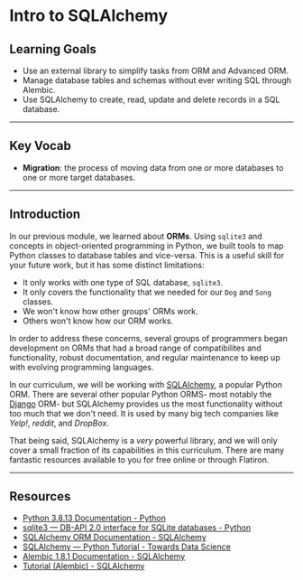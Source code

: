 # Intro to SQLAlchemy

## Learning Goals

- Use an external library to simplify tasks from ORM and Advanced ORM.
- Manage database tables and schemas without ever writing SQL through Alembic.
- Use SQLAlchemy to create, read, update and delete records in a SQL database.

***

## Key Vocab

- **Migration**: the process of moving data from one or more databases to one
  or more target databases.

***

## Introduction

In our previous module, we learned about **ORMs**. Using `sqlite3` and concepts
in object-oriented programming in Python, we built tools to map Python classes
to database tables and vice-versa. This is a useful skill for your future work,
but it has some distinct limitations:

- It only works with one type of SQL database, `sqlite3`.
- It only covers the functionality that we needed for our `Dog` and `Song`
  classes.
- We won't know how other groups' ORMs work.
- Others won't know how our ORM works.

In order to address these concerns, several groups of programmers began
development on ORMs that had a broad range of compatibilites and functionality,
robust documentation, and regular maintenance to keep up with evolving
programming languages.

In our curriculum, we will be working with
[SQLAlchemy](https://www.sqlalchemy.org/), a popular Python ORM. There are
several other popular Python ORMS- most notably the
[Django](https://www.djangoproject.com/) ORM- but SQLAlchemy provides us the
most functionality without too much that we don't need. It is used by many big
tech companies like _Yelp!_, _reddit_, and _DropBox_.

That being said, SQLAlchemy is a _very_ powerful library, and we will only
cover a small fraction of its capabilities in this curriculum. There are many
fantastic resources available to you for free online or through Flatiron.

***

## Resources

- [Python 3.8.13 Documentation - Python](https://docs.python.org/3.8/)
- [sqlite3 — DB-API 2.0 interface for SQLite databases - Python](https://docs.python.org/3/library/sqlite3.html)
- [SQLAlchemy ORM Documentation - SQLAlchemy](https://docs.sqlalchemy.org/en/14/orm/)
- [SQLAlchemy — Python Tutorial - Towards Data Science](https://towardsdatascience.com/sqlalchemy-python-tutorial-79a577141a91)
- [Alembic 1.8.1 Documentation - SQLAlchemy](https://alembic.sqlalchemy.org/en/latest/)
- [Tutorial (Alembic) - SQLAlchemy](https://alembic.sqlalchemy.org/en/latest/tutorial.html)
